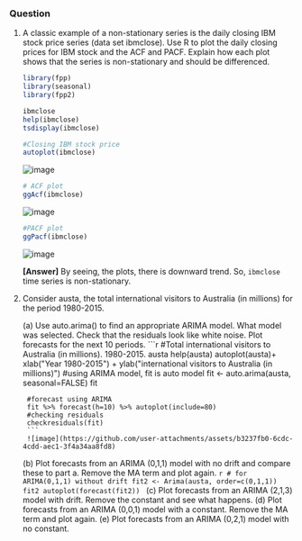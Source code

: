 ### Question
1. A classic example of a non-stationary series is the daily closing IBM stock price series (data
set ibmclose). Use R to plot the daily closing prices for IBM stock and the ACF and PACF. Explain how each plot shows that the series is non-stationary and should be differenced.

    ```r
    library(fpp)
    library(seasonal)
    library(fpp2)
    
    ibmclose
    help(ibmclose)
    tsdisplay(ibmclose)
    
    #Closing IBM stock price
    autoplot(ibmclose)
    ```
    ![image](https://github.com/user-attachments/assets/800f8efa-fe9c-4299-bea4-794433e893e7)
    
    ```r
    # ACF plot
    ggAcf(ibmclose)
    ```
    ![image](https://github.com/user-attachments/assets/d091a5b5-3579-4bc3-9218-11a02c932302)
    
    ```r
    #PACF plot
    ggPacf(ibmclose)
    ```
    ![image](https://github.com/user-attachments/assets/dd63e9ca-3b85-4a32-8336-3f0176f1f59a)

    **[Answer]** By seeing, the plots, there is downward trend. So, `ibmclose` time series is non-stationary.

2. Consider austa, the total international visitors to Australia (in millions) for the period
1980-2015.

    (a) Use auto.arima() to find an appropriate ARIMA model. What model was selected. Check that the residuals
    look like white noise. Plot forecasts for the next 10 periods. 
        ```r
        #Total international visitors to Australia (in millions). 1980-2015.
        austa
        help(austa)
        autoplot(austa)+
          xlab("Year 1980-2015") + ylab("international visitors to Australia (in millions)")
       #using ARIMA model, fit is auto model
        fit <- auto.arima(austa, seasonal=FALSE)
        fit
        
        #forecast using ARIMA
        fit %>% forecast(h=10) %>% autoplot(include=80)
        #checking residuals
        checkresiduals(fit)
        ```
        ![image](https://github.com/user-attachments/assets/b3237fb0-6cdc-4cdd-aec1-3f4a34aa8fd8)
    (b) Plot forecasts from an ARIMA (0,1,1) model with no drift and compare these to part a. Remove the MA term and plot again.
       ```r
       # for ARIMA(0,1,1) without drift
       fit2 <- Arima(austa, order=c(0,1,1))
       fit2
       autoplot(forecast(fit2))
       ```
    (c) Plot forecasts from an ARIMA (2,1,3) model with drift. Remove the constant and see what happens.
    (d) Plot forecasts from an ARIMA (0,0,1) model with a constant. Remove the MA term
    and plot again.
    (e) Plot forecasts from an ARIMA (0,2,1) model with no constant.

